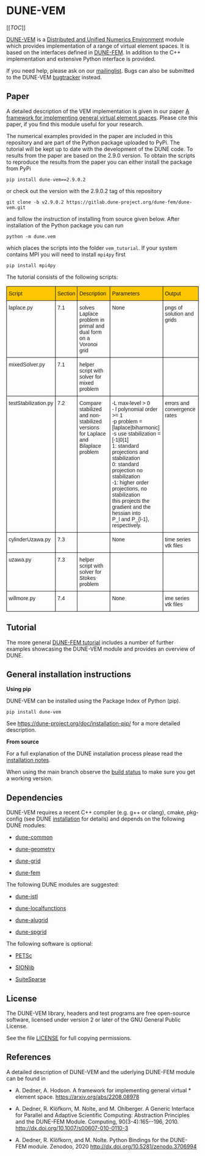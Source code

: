 DUNE-VEM
========

[[_TOC_]]

[DUNE-VEM][20] is a [Distributed and Unified Numerics Environment][1]
module which provides implementation of a range of virtual element
spaces. It is based on the interfaces defined in [DUNE-FEM][0].
In addition to the C++ implementation and extensive Python interface
is provided.

If you need help, please ask on our [mailinglist][5]. Bugs can also be submitted
to the DUNE-VEM [bugtracker][6] instead.

Paper
-----

A detailed description of the VEM implementation is given in our paper
[A framework for implementing general virtual element spaces][21].
Please cite this paper, if you find this module useful for your research.

The numerical examples provided in the paper are included in this repository
and are part of the Python package uploaded to PyPi. The tutorial will be
kept up to date with the development of the DUNE code. To results from the
paper are based on the 2.9.0 version.
To obtain the scripts to reproduce the results from the paper you can
either install the package from PyPi
```
pip install dune-vem==2.9.0.2
```
or check out the version with the 2.9.0.2 tag of this repository
```
git clone -b v2.9.0.2 https://gitlab.dune-project.org/dune-fem/dune-vem.git
```
and follow the instruction of installing from source given below.
After installation of the Python package you can run
```
python -m dune.vem
```
which places the scripts into the folder ``vem_tutorial``.
If your system contains MPI you will need to install ``mpi4py`` first
```
pip install mpi4py
```

The tutorial
consists of the following scripts:

<style type="text/css">
.tg  {border-collapse:collapse;border-spacing:0;}
.tg td{border-color:black;border-style:solid;border-width:1px;font-family:Arial, sans-serif;font-size:14px;
  overflow:hidden;padding:10px 5px;word-break:normal;}
.tg th{border-color:black;border-style:solid;border-width:1px;font-family:Arial, sans-serif;font-size:14px;
  font-weight:normal;overflow:hidden;padding:10px 5px;word-break:normal;}
.tg .tg-jlhb{background-color:#ffc702;border-color:#000000;text-align:left;vertical-align:top}
.tg .tg-0lax{text-align:left;vertical-align:top}
</style>
<table class="tg">
<thead>
  <tr>
    <th class="tg-jlhb">Script</th>
    <th class="tg-jlhb">Section</th>
    <th class="tg-jlhb">Description</th>
    <th class="tg-jlhb">Parameters</th>
    <th class="tg-jlhb">Output</th>
  </tr>
</thead>
<tbody>
  <tr>
    <td class="tg-0lax">laplace.py</td>
    <td class="tg-0lax">7.1</td>
    <td class="tg-0lax">solves Laplace problem in <br>primal and dual form on a Voronoi grid</td>
    <td class="tg-0lax">None</td>
    <td class="tg-0lax">pngs of solution and grids</td>
  </tr>
  <tr>
    <td class="tg-0lax">mixedSolver.py</td>
    <td class="tg-0lax">7.1<br></td>
    <td class="tg-0lax">helper script with solver for mixed problem</td>
    <td class="tg-0lax"></td>
    <td class="tg-0lax"></td>
  </tr>
  <tr>
    <td class="tg-0lax">testStabilization.py</td>
    <td class="tg-0lax">7.2</td>
    <td class="tg-0lax">Compare stabilized and non-stabilized versions<br>for Laplace and Bilaplace problem<br></td>
    <td class="tg-0lax">-L max-level &gt; 0<br>- l polynomial order &gt;= 1<br>-p problem = [laplace|biharmonic]<br>-s use stabilization = [-1|0|1]<br>     1: standard projections and stabilization<br>     0: standard projection no stabilization<br>    -1: higher order projections, no stabilization<br>         this projects the gradient and the hessian into <br>         P_l and P_{l-1}, respectively.</td>
    <td class="tg-0lax">errors and convergence rates</td>
  </tr>
  <tr>
    <td class="tg-0lax">cylinderUzawa.py</td>
    <td class="tg-0lax">7.3<br></td>
    <td class="tg-0lax"></td>
    <td class="tg-0lax">None</td>
    <td class="tg-0lax">time series vtk files</td>
  </tr>
  <tr>
    <td class="tg-0lax">uzawa.py</td>
    <td class="tg-0lax">7.3<br></td>
    <td class="tg-0lax">helper script with solver for Stokes problem</td>
    <td class="tg-0lax"></td>
    <td class="tg-0lax"></td>
  </tr>
  <tr>
    <td class="tg-0lax">willmore.py</td>
    <td class="tg-0lax">7.4</td>
    <td class="tg-0lax"></td>
    <td class="tg-0lax">None</td>
    <td class="tg-0lax">ime series vtk files</td>
  </tr>
</tbody>
</table>

Tutorial
--------

The more general [DUNE-FEM tutorial][18] includes a number of further examples showcasing the DUNE-VEM module
and provides an overview of DUNE.


General installation instructions
---------------------------------

**Using pip**

DUNE-VEM can be installed using the Package Index of Python (pip).

```
pip install dune-vem
```

See https://dune-project.org/doc/installation-pip/ for a more detailed
description.

**From source**

For a full explanation of the DUNE installation process please read
the [installation notes][2].

When using the main branch observe the [build status][19]
to make sure you get a working version.

Dependencies
------------

DUNE-VEM requires a recent C++ compiler (e.g. g++ or clang),
cmake, pkg-config (see DUNE [installation][2] for details)
and depends on the following DUNE modules:

* [dune-common][10]

* [dune-geometry][11]

* [dune-grid][12]

* [dune-fem][12]

The following DUNE modules are suggested:

* [dune-istl][13]

* [dune-localfunctions][14]

* [dune-alugrid][8]

* [dune-spgrid][9]

The following software is optional:

* [PETSc][3]

* [SIONlib][16]

* [SuiteSparse][15]

License
-------

The DUNE-VEM library, headers and test programs are free open-source software,
licensed under version 2 or later of the GNU General Public License.

See the file [LICENSE][7] for full copying permissions.


References
----------

A detailed description of DUNE-VEM and the uderlying DUNE-FEM module can be found in

* A. Dedner, A. Hodson. A framework for implementing general virtual * element space.
  https://arxiv.org/abs/2208.08978

* A. Dedner, R. Klöfkorn, M. Nolte, and M. Ohlberger. A Generic Interface for Parallel and Adaptive Scientific Computing:
  Abstraction Principles and the DUNE-FEM Module.
  Computing, 90(3-4):165--196, 2010. http://dx.doi.org/10.1007/s00607-010-0110-3

* A. Dedner, R. Klöfkorn, and M. Nolte. Python Bindings for the DUNE-FEM module.
  Zenodoo, 2020 http://dx.doi.org/10.5281/zenodo.3706994


 [0]: https://www.dune-project.org/modules/dune-fem/
 [1]: https://www.dune-project.org
 [2]: https://www.dune-project.org/doc/installation/
 [3]: http://www.mcs.anl.gov/petsc/
 [4]: http://eigen.tuxfamily.org
 [5]: http://lists.dune-project.org/mailman/listinfo/dune-fem
 [6]: http://gitlab.dune-project.org/dune-fem/dune-fem/issues
 [7]: LICENSE.md
 [8]: http://gitlab.dune-project.org/extensions/dune-alugrid
 [9]: http://gitlab.dune-project.org/extensions/dune-spgrid
 [10]: http://gitlab.dune-project.org/core/dune-common
 [11]: http://gitlab.dune-project.org/core/dune-geometry
 [12]: http://gitlab.dune-project.org/core/dune-grid
 [13]: http://gitlab.dune-project.org/core/dune-istl
 [14]: http://gitlab.dune-project.org/core/dune-localfunctions
 [15]: http://faculty.cse.tamu.edu/davis/suitesparse.html
 [16]: http://www.fz-juelich.de/jsc/sionlib
 [17]: http://icl.cs.utk.edu/papi/software/index.html
 [18]: https://dune-project.org/sphinx/content/sphinx/dune-fem/
 [19]: https://gitlab.dune-project.org/dune-fem/dune-fem/-/pipelines/
 [20]: https://www.dune-project.org/modules/dune-vem/
 [21]: https://arxiv.org/abs/2208.08978
